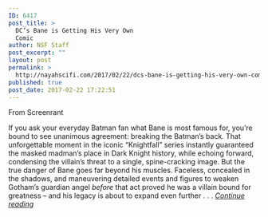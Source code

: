 ```yaml
---
ID: 6417
post_title: >
  DC’s Bane is Getting His Very Own
  Comic
author: NSF Staff
post_excerpt: ""
layout: post
permalink: >
  http://nayahscifi.com/2017/02/22/dcs-bane-is-getting-his-very-own-comic/
published: true
post_date: 2017-02-22 17:22:51
---
```

From Screenrant

If you ask your everyday Batman fan what Bane is most famous for, you’re bound to see unanimous agreement: breaking the Batman’s back. That unforgettable moment in the iconic “Knightfall” series instantly guaranteed the masked madman’s place in Dark Knight history, while echoing forward, condensing the villain’s threat to a single, spine-cracking image. But the true danger of Bane goes far beyond his muscles. Faceless, concealed in the shadows, and maneuvering detailed events and figures to weaken Gotham’s guardian angel <em>before</em> that act proved he was a villain bound for greatness – and his legacy is about to expand even further . . . <a href="http://screenrant.com/batman-new-bane-comic-conquest/"><em>Continue reading</em></a>